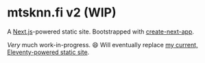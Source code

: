 # mtsknn.fi v2 (WIP)

A [Next.js][]-powered static site.
Bootstrapped with [create-next-app][].

_Very_ much work-in-progress. 😄
Will eventually replace
[my current, Eleventy-powered static site][eleventy repo].

[create-next-app]: https://github.com/vercel/next.js/tree/canary/packages/create-next-app
[eleventy repo]: https://github.com/mtsknn/mtsknn.fi
[next.js]: https://nextjs.org/
